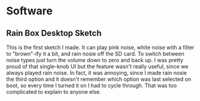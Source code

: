 # Software

## Rain Box Desktop Sketch
This is the first sketch I made. It can play pink noise, white noise with a filter to "brown"-ify it a bit, and rain nosie off the SD card. To switch between noise types just turn the volume down to zero and back up. I was pretty proud of that single-knob UI but the feature wasn't really useful, since we always played rain noise. In fact, it was annoying, since I made rain nosie the third option and it doesn't remember which option was last selected on boot, so every time I turned it on I had to cycle through. That was too complicated to explain to anyone else.
